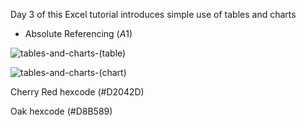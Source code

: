 Day 3 of this Excel tutorial introduces simple use of tables and charts

* Absolute Referencing ($A$1)

![tables-and-charts-(table)](https://github.com/user-attachments/assets/76473e3d-97e6-43c0-946a-ef4009a4b15c)

![tables-and-charts-(chart)](https://github.com/user-attachments/assets/e93abf7d-b0a3-441e-81c5-37c3173250f0)

Cherry Red hexcode (#D2042D)

Oak hexcode (#D8B589)

